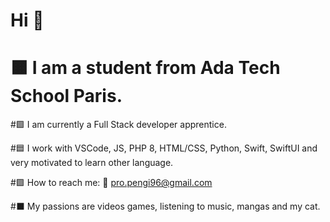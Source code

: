 # Hi 🎱


# 🟧 I am a student from Ada Tech School Paris.

#🟩 I am currently a Full Stack developer apprentice.

#🟦 I work with VSCode, JS, PHP 8, HTML/CSS, Python, Swift, SwiftUI and very motivated to learn other language.

#🟪 How to reach me: 📧 pro.pengi96@gmail.com

#⬛ My passions are videos games, listening to music, mangas and my cat.

